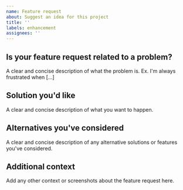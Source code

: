 ```yaml
---
name: Feature request
about: Suggest an idea for this project
title: ''
labels: enhancement
assignees: ''
---
```


## Is your feature request related to a problem?

A clear and concise description of what the problem is. Ex. I'm always frustrated when [...]

## Solution you'd like

A clear and concise description of what you want to happen.

## Alternatives you've considered

A clear and concise description of any alternative solutions or features you've considered.

## Additional context

Add any other context or screenshots about the feature request here.
